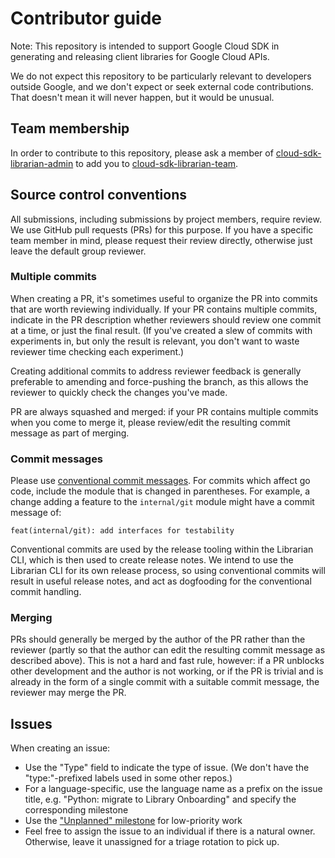 # Contributor guide

Note: This repository is intended to support Google Cloud SDK in
generating and releasing client libraries for Google Cloud APIs.

We do not expect this repository to be particularly relevant to
developers outside Google, and we don't expect or seek external code
contributions. That doesn't mean it will never happen, but it would
be unusual.

## Team membership

In order to contribute to this repository, please ask a member of
[cloud-sdk-librarian-admin](https://github.com/orgs/googleapis/teams/cloud-sdk-librarian-admin)
to add you to
[cloud-sdk-librarian-team](https://github.com/orgs/googleapis/teams/cloud-sdk-librarian-team).

## Source control conventions

All submissions, including submissions by project members, require
review. We use GitHub pull requests (PRs) for this purpose. If you have a
specific team member in mind, please request their review directly,
otherwise just leave the default group reviewer.

### Multiple commits

When creating a PR, it's sometimes useful to organize the PR into
commits that are worth reviewing individually. If your PR contains
multiple commits, indicate in the PR description whether reviewers should
review one commit at a time, or just the final result. (If you've created a
slew of commits with experiments in, but only the result is relevant, you
don't want to waste reviewer time checking each experiment.)

Creating additional commits to address reviewer feedback is generally preferable to
amending and force-pushing the branch, as this allows the reviewer to quickly
check the changes you've made.

PR are always squashed and merged: if your PR contains multiple
commits when you come to merge it, please review/edit the resulting commit
message as part of merging.

### Commit messages

Please use [conventional commit messages](https://www.conventionalcommits.org).
For commits which affect go code, include the module that is changed in parentheses.
For example, a change adding a feature to the `internal/git` module might have a
commit message of:

```text
feat(internal/git): add interfaces for testability
```

Conventional commits are used by the release tooling within the Librarian CLI,
which is then used to create release notes. We intend to use the Librarian CLI
for its own release process, so using conventional commits will result in useful
release notes, and act as dogfooding for the conventional commit handling.

### Merging

PRs should generally be merged by the author of the PR rather than the reviewer
(partly so that the author can edit the resulting commit message as described
above). This is not a hard and fast rule, however: if a PR unblocks
other development and the author is not working, or if the PR is trivial and is
already in the form of a single commit with a suitable commit message, the reviewer
may merge the PR.

## Issues

When creating an issue:

- Use the "Type" field to indicate the type of issue. (We don't have
  the "type:"-prefixed labels used in some other repos.)
- For a language-specific, use the language name as a prefix on the
  issue title, e.g. "Python: migrate to Library Onboarding" and
  specify the corresponding milestone
- Use the ["Unplanned" milestone](https://github.com/googleapis/librarian/milestone/7)
  for low-priority work
- Feel free to assign the issue to an individual if there is a natural owner.
  Otherwise, leave it unassigned for a triage rotation to pick up.
